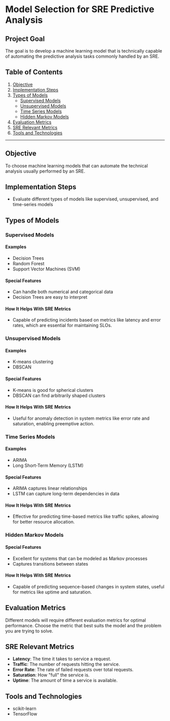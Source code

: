 # Model Selection for SRE Predictive Analysis

## Project Goal

The goal is to develop a machine learning model that is technically capable of automating the predictive analysis tasks commonly handled by an SRE. 

## Table of Contents

1. [Objective](#objective)
2. [Implementation Steps](#implementation-steps)
3. [Types of Models](#types-of-models)
    - [Supervised Models](#supervised-models)
    - [Unsupervised Models](#unsupervised-models)
    - [Time Series Models](#time-series-models)
    - [Hidden Markov Models](#hidden-markov-models)
4. [Evaluation Metrics](#evaluation-metrics)
5. [SRE Relevant Metrics](#sre-relevant-metrics)
6. [Tools and Technologies](#tools-and-technologies)

---

## Objective

To choose machine learning models that can automate the technical analysis usually performed by an SRE.

## Implementation Steps

- Evaluate different types of models like supervised, unsupervised, and time-series models

## Types of Models

### Supervised Models

#### Examples

- Decision Trees
- Random Forest
- Support Vector Machines (SVM)

#### Special Features

- Can handle both numerical and categorical data
- Decision Trees are easy to interpret

#### How It Helps With SRE Metrics

- Capable of predicting incidents based on metrics like latency and error rates, which are essential for maintaining SLOs.

### Unsupervised Models

#### Examples

- K-means clustering
- DBSCAN

#### Special Features

- K-means is good for spherical clusters
- DBSCAN can find arbitrarily shaped clusters

#### How It Helps With SRE Metrics

- Useful for anomaly detection in system metrics like error rate and saturation, enabling preemptive action.

### Time Series Models

#### Examples

- ARIMA
- Long Short-Term Memory (LSTM)

#### Special Features

- ARIMA captures linear relationships
- LSTM can capture long-term dependencies in data

#### How It Helps With SRE Metrics

- Effective for predicting time-based metrics like traffic spikes, allowing for better resource allocation.

### Hidden Markov Models

#### Special Features

- Excellent for systems that can be modeled as Markov processes
- Captures transitions between states

#### How It Helps With SRE Metrics

- Capable of predicting sequence-based changes in system states, useful for metrics like uptime and saturation.

## Evaluation Metrics

Different models will require different evaluation metrics for optimal performance. Choose the metric that best suits the model and the problem you are trying to solve.

## SRE Relevant Metrics

- **Latency**: The time it takes to service a request.
- **Traffic**: The number of requests hitting the service.
- **Error Rate**: The rate of failed requests over total requests.
- **Saturation**: How "full" the service is.
- **Uptime**: The amount of time a service is available.

## Tools and Technologies

- scikit-learn
- TensorFlow